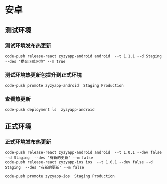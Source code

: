 # 安卓

## 测试环境

 ### 测试环境发布热更新
```
code-push release-react zyzyapp-android android  --t 1.1.1 --d Staging --des "提交正式环境" --m true
```
 ### 测试环境热更新包提升到正式环境
 ```
code-push promote zyzyapp-android  Staging Production
 ```
 ### 查看热更新
 ```
 code-push deployment ls  zyzyapp-android
 ```

 ## 正式环境
 
### 正式环境发布热更新
```
code-push release-react zyzyapp-android android  --t 1.0.1 --dev false --d Staging  --des "有新的更新" --m false
code-push release-react zyzyapp-ios ios  --t 1.0.1 --dev false --d Staging  --des "有新的更新" --m false

code-push promote zyzyapp-ios  Staging Production
